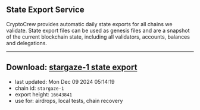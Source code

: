 ## State Export Service
CryptoCrew provides automatic daily state exports for all chains we validate. State export files can be used as genesis files and are a snapshot of the current blockchain state, including all validators, accounts, balances and delegations.

---
**Download: [stargaze-1 state export](https://dl-eu2.ccvalidators.com/SERVICE/stargaze/stargaze-1_export_16643841.json)**
---

- last updated: Mon Dec 09 2024 05:14:19
- chain id: `stargaze-1`
- export height: `16643841`
- use for: airdrops, local tests, chain recovery
